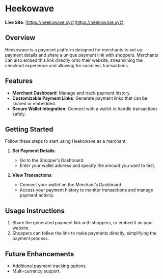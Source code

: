# Heekowave

**Live Site**: [https://heekowave.xyz](https://heekowave.xyz)

## Overview

Heekowave is a payment platform designed for merchants to set up payment details and share a unique payment link with shoppers. Merchants can also embed this link directly onto their website, streamlining the checkout experience and allowing for seamless transactions.

## Features

- **Merchant Dashboard**: Manage and track payment history.
- **Customizable Payment Links**: Generate payment links that can be shared or embedded.
- **Secure Wallet Integration**: Connect with a wallet to handle transactions safely.

## Getting Started

Follow these steps to start using Heekowave as a merchant:

1. **Set Payment Details**:

   - Go to the Shopper’s Dashboard.
   - Enter your wallet address and specify the amount you want to test.

2. **View Transactions**:
   - Connect your wallet on the Merchant’s Dashboard.
   - Access your payment history to monitor transactions and manage payment activity.

## Usage Instructions

1. Share the generated payment link with shoppers, or embed it on your website.
2. Shoppers can follow the link to make payments directly, simplifying the payment process.

## Future Enhancements

- Additional payment tracking options.
- Multi-currency support.
